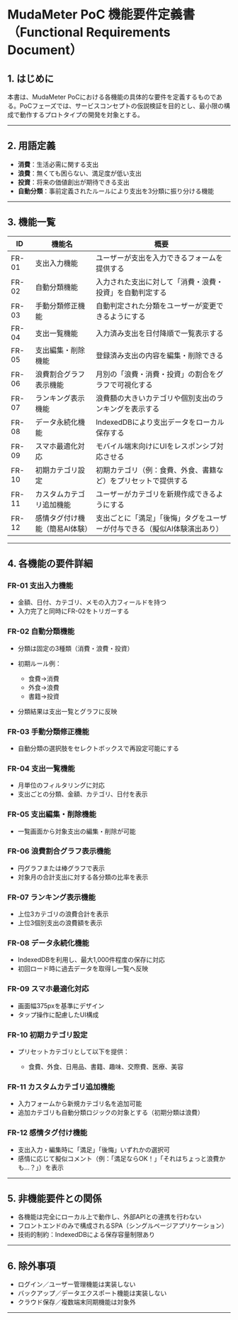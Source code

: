 # MudaMeter PoC 機能要件定義書（Functional Requirements Document）

## 1. はじめに

本書は、MudaMeter PoCにおける各機能の具体的な要件を定義するものである。PoCフェーズでは、サービスコンセプトの仮説検証を目的とし、最小限の構成で動作するプロトタイプの開発を対象とする。

---

## 2. 用語定義

* **消費**：生活必需に関する支出
* **浪費**：無くても困らない、満足度が低い支出
* **投資**：将来の価値創出が期待できる支出
* **自動分類**：事前定義されたルールにより支出を3分類に振り分ける機能

---

## 3. 機能一覧

| ID    | 機能名              | 概要                                     |
| ----- | ---------------- | -------------------------------------- |
| FR-01 | 支出入力機能           | ユーザーが支出を入力できるフォームを提供する                 |
| FR-02 | 自動分類機能           | 入力された支出に対して「消費・浪費・投資」を自動判定する           |
| FR-03 | 手動分類修正機能         | 自動判定された分類をユーザーが変更できるようにする              |
| FR-04 | 支出一覧機能           | 入力済み支出を日付降順で一覧表示する                     |
| FR-05 | 支出編集・削除機能        | 登録済み支出の内容を編集・削除できる                     |
| FR-06 | 浪費割合グラフ表示機能      | 月別の「浪費・消費・投資」の割合をグラフで可視化する             |
| FR-07 | ランキング表示機能        | 浪費額の大きいカテゴリや個別支出のランキングを表示する            |
| FR-08 | データ永続化機能         | IndexedDBにより支出データをローカル保存する             |
| FR-09 | スマホ最適化対応         | モバイル端末向けにUIをレスポンシブ対応させる                |
| FR-10 | 初期カテゴリ設定         | 初期カテゴリ（例：食費、外食、書籍など）をプリセットで提供する        |
| FR-11 | カスタムカテゴリ追加機能     | ユーザーがカテゴリを新規作成できるようにする                 |
| FR-12 | 感情タグ付け機能（簡易AI体験） | 支出ごとに「満足」「後悔」タグをユーザーが付与できる（擬似AI体験演出あり） |

---

## 4. 各機能の要件詳細

### FR-01 支出入力機能

* 金額、日付、カテゴリ、メモの入力フィールドを持つ
* 入力完了と同時にFR-02をトリガーする

### FR-02 自動分類機能

* 分類は固定の3種類（消費・浪費・投資）
* 初期ルール例：

  * 食費→消費
  * 外食→浪費
  * 書籍→投資
* 分類結果は支出一覧とグラフに反映

### FR-03 手動分類修正機能

* 自動分類の選択肢をセレクトボックスで再設定可能にする

### FR-04 支出一覧機能

* 月単位のフィルタリングに対応
* 支出ごとの分類、金額、カテゴリ、日付を表示

### FR-05 支出編集・削除機能

* 一覧画面から対象支出の編集・削除が可能

### FR-06 浪費割合グラフ表示機能

* 円グラフまたは棒グラフで表示
* 対象月の合計支出に対する各分類の比率を表示

### FR-07 ランキング表示機能

* 上位3カテゴリの浪費合計を表示
* 上位3個別支出の浪費額を表示

### FR-08 データ永続化機能

* IndexedDBを利用し、最大1,000件程度の保存に対応
* 初回ロード時に過去データを取得し一覧へ反映

### FR-09 スマホ最適化対応

* 画面幅375pxを基準にデザイン
* タップ操作に配慮したUI構成

### FR-10 初期カテゴリ設定

* プリセットカテゴリとして以下を提供：

  * 食費、外食、日用品、書籍、趣味、交際費、医療、美容

### FR-11 カスタムカテゴリ追加機能

* 入力フォームから新規カテゴリ名を追加可能
* 追加カテゴリも自動分類ロジックの対象とする（初期分類は浪費）

### FR-12 感情タグ付け機能

* 支出入力・編集時に「満足」「後悔」いずれかの選択可
* 感情に応じて擬似コメント（例：「満足ならOK！」「それはちょっと浪費かも…？」）を表示

---

## 5. 非機能要件との関係

* 各機能は完全にローカル上で動作し、外部APIとの連携を行わない
* フロントエンドのみで構成されるSPA（シングルページアプリケーション）
* 技術的制約：IndexedDBによる保存容量制限あり

---

## 6. 除外事項

* ログイン／ユーザー管理機能は実装しない
* バックアップ／データエクスポート機能は実装しない
* クラウド保存／複数端末同期機能は対象外

---
